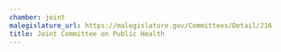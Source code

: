 ```yaml
---
chamber: joint
malegislature_url: https://malegislature.gov/Committees/Detail/J16
title: Joint Committee on Public Health
---
```

